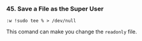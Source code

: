 ### 45. Save a File as the Super User

```
:w !sudo tee % > /dev/null
```
This comand can make you change the `readonly` file.
